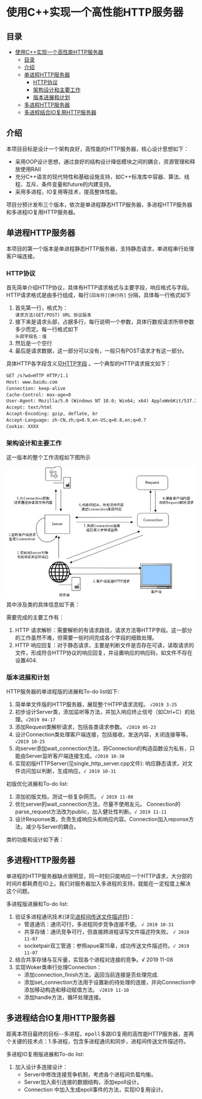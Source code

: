 # 使用C++实现一个高性能HTTP服务器

## 目录
- [使用C++实现一个高性能HTTP服务器](#使用c实现一个高性能http服务器)
  - [目录](#目录)
  - [介绍](#介绍)
  - [单进程HTTP服务器](#单进程http服务器)
    - [HTTP协议](#http协议)
    - [架构设计和主要工作](#架构设计和主要工作)
    - [版本进展和计划](#版本进展和计划)
  - [多进程HTTP服务器](#多进程http服务器)
  - [多进程结合IO复用HTTP服务器](#多进程结合io复用http服务器)

## 介绍
本项目目标是设计一个架构良好，高性能的HTTP服务器，核心设计思想如下：
- 采用OOP设计思想，通过良好的结构设计降低模块之间的耦合，资源管理和释放使用RAII
- 充分C++语言的现代特性和基础设施支持，如C++标准库中容器、算法、线程、互斥、条件变量和future的内建支持。
- 采用多进程，IO复用等技术，提高整体性能。

项目分预计发布三个版本，依次是单进程静态HTTP服务器，多进程HTTP服务器和多进程IO复用HTTP服务器。

## 单进程HTTP服务器
本项目的第一个版本是单进程静态HTTP服务器，支持静态请求，单进程串行处理客户端连接。

### HTTP协议

首先简单介绍HTTP协议，具体有HTTP请求格式与主要字段，响应格式与字段。HTTP请求格式是由多行组成，每行`[回车符][换行符]` 分隔，具体每一行格式如下

1. 首先第一行，格式为：<br>
   `请求方法(GET/POST) URL 协议版本` 
2. 接下来是请求头部，占据多行，每行说明一个参数，具体行数视请求所带参数多少而定。每一行格式如下<br>
   `头部字段名：值` 
3. 然后是一个空行
4. 最后是请求数据，这一部分可以没有，一般只有POST请求才有这一部分。

具体HTTP各字段含义见[HTTP字段](https://en.wikipedia.org/wiki/List_of_HTTP_header_fields)
。一个典型的HTTP请求报文如下：

```html
GET /s?wd=HTTP HTTP/1.1
Host: www.baidu.com
Connection: keep-alive
Cache-Control: max-age=0
User-Agent: Mozilla/5.0 (Windows NT 10.0; Win64; x64) AppleWebKit/537.36 (KHTML, like Gecko) Chrome/78.0.3904.87 Safari/537.36
Accept: text/html
Accept-Encoding: gzip, deflate, br
Accept-Language: zh-CN,zh;q=0.9,en-US;q=0.8,en;q=0.7
Cookie: XXXX
```


### 架构设计和主要工作
这一版本的整个工作流程如下图所示

![工作流程如图](https://raw.githubusercontent.com/an-yun/http_server/master/img/单进程版HTTP服务器.jpg)
其中涉及类的具体信息如下表：

需要完成的主要工作有：
1. HTTP 请求解析：需要解析的有请求路径，请求方法等HTTP字段。这一部分的工作虽然不难，但需要一些时间完成各个字段的细致处理。
2. HTTP 响应回复：对于静态请求，主要是判断文件是否存在可读，读取请求的文件，形成符合HTTP协议的响应回复，并设置响应的响应码，如文件不存在设置404.



### 版本进展和计划
HTTP服务器的单进程版的进展和To-do list如下:
1. 简单单文件版的HTTP服务器，展现整个HTPP请求流程。     `√2019 3-25` 
2. 初步设计Server类，添加监听等方法，并加入响应终止信号（如Ctrl+C）的处理。`√2019 04-17`
3. 添加Request类解析请求，包括各类请求参数。    `√2019 05-23`
4. 设计Connection类处理客户端连接，包括接收，发送内容，关闭连接等等。`√2019 10-25`
5. 向server添加wait_connection方法，将Connection的构造函数设为私有，只能由Server监听客户端连接生成。`√2019 10-30`
6. 实现初版HTTPServer(见single_http_server.cpp文件): 响应静态请求，对文件访问加以判断，生成响应。`√ 2019 10-31`


初版优化进展和To-do list:
1. 添加初版文档，测试一些复杂网页。 `√ 2019 11-08`
2. 优化server的wait_connection方法，尽量不使用友元。 Connection的parse_request方法改为public，加入健壮性判断。`√ 2019 11-11`
3. 设计Response类，负责生成响应头和响应内容。Connection加入reponse方法，减少与Server的耦合。



类的功能和设计如下表：


## 多进程HTTP服务器
单进程的HTTP服务器缺点很明显，同一时刻只能响应一个HTTP请求，大分部的时间片都耗费在IO上。我们对服务器加入多进程的支持，就能在一定程度上解决这个问题。

多进程版进展和To-do list:

1. 验证多进程通讯技术(详见[进程间传送文件描述符](https://gihub.com/an-yun/http_server/doc/file_descriptor_transfer.md))：
    - 管道通讯：通讯可行，多进程同步竞争连接不便。 `√ 2019 10-31`
    - 共享存储：通讯竞争可行，但直接跨进程读写文件描述符失败。 `√ 2019 11-07`
    - socketpair双工管道：参照apue第15章，成功传送文件描述符。`√ 2019 11-07`
2. 结合共享存储与互斥量，实现各个进程对连接的竞争。√ 2019 11-08 
3. 实现Woker类串行处理Connection：
    - 添加connection_finish方法，返回当前连接是否处理完成.
    - 添加set_connection方法用于设置新的待处理的连接，并向Connection中添加移动构造和移动赋值方法。 `√2019 11-10`
    - 添加handle方法，循环处理连接。



## 多进程结合IO复用HTTP服务器
距离本项目最终的目标--多进程，<kbd>epoll</kbd>多路IO复用的高性能HTTP服务器，差两个关键的技术点：1.多进程，包含多进程通讯和同步，进程间传送文件描述符。

多进程IO复用版进展和To-do list:
1. 加入设计多连接设计：
    - Server中修改连接竞争机制，考虑各个进程间负载均衡。
    - Server加入索引连接的数据结构，添加epoll设计。
    - Connection 中加入生成epoll事件的方法，实现IO复用设计。